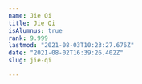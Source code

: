 ```yaml
---
name: Jie Qi
title: Jie Qi
isAlumnus: true
rank: 9.999
lastmod: "2021-08-03T10:23:27.676Z"
date: "2021-08-02T16:39:26.402Z"
slug: jie-qi

---
```

